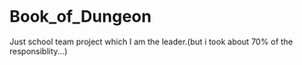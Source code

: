 # Book_of_Dungeon
Just school team project which I am the leader.(but i took about 70% of the responsiblity...)
